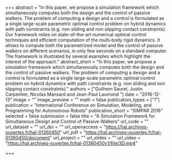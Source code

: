 +++
abstract = "In this paper, we propose a simulation framework which simultaneously computes both the design and the control of passive walkers. The problem of computing a design and a control is formulated as a single large-scale parametric optimal control problem on hybrid dynamics with path constraints (e.g. non sliding and non slipping contact constraints). Our framework relies on state-of-the-art numerical optimal control techniques and efficient computation of the multi-body rigid dynamics. It allows to compute both the parametrized model and the control of passive walkers on different scenarios, in only few seconds on a standard computer. The framework is illustrated by several examples which highlight the interest of the approach."
abstract_short = "In this paper, we propose a simulation framework which simultaneously computes both the design and the control of passive walkers. The problem of computing a design and a control is formulated as a single large-scale parametric optimal control problem on hybrid dynamics with path constraints (e.g. non sliding and non slipping contact constraints)."
authors = ["Guilhem Saurel, Justin Carpentier, Nicolas Mansard and Jean-Paul Laumond "]
date = "2016-12-13"
image = ""
image_preview = ""
math = false
publication_types = ["1"]
publication = "International Conference on Simulation, Modeling, and Programming for Autonomous Robots"
publication_short = "SIMPAR 2016"
selected = false
submission = false
title = "A Simulation Framework for Simultaneous Design and Control of Passive Walkers"
url_code = ""
url_dataset = ""
url_doi = ""
url_openaccess = "https://hal.archives-ouvertes.fr/hal-01360450"
url_pdf = "https://hal.archives-ouvertes.fr/hal-01360450/document"
url_project = ""
url_slides = ""
url_video = "https://hal.archives-ouvertes.fr/hal-01360450v1/file/3D.mp4"

+++


